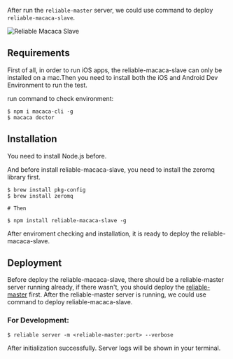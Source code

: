 After run the `reliable-master` server, we could use command to deploy `reliable-macaca-slave`.

![Reliable Macaca Slave](http://ww2.sinaimg.cn/large/6d308bd9gw1fajd8rayohj20qc0j0tbw.jpg)

## Requirements

First of all, in order to run iOS apps, the reliable-macaca-slave can only be installed on a mac.Then you need to install both the iOS and Android Dev Environment to run the test.

run command to check environment:

```shell
$ npm i macaca-cli -g
$ macaca doctor
```

## Installation

You need to install Node.js before.

And before install reliable-macaca-slave, you need to install the zeromq library first.

```shell
$ brew install pkg-config
$ brew install zeromq

# Then

$ npm install reliable-macaca-slave -g
```

After enviroment checking and installation, it is ready to deploy the reliable-macaca-slave.

## Deployment

Before deploy the reliable-macaca-slave, there should be a reliable-master server running already, if there wasn't, you should deploy the [reliable-master](//github.com/reliablejs/reliable-master) first. After the reliable-master server is running, we could use command to deploy reliable-macaca-slave.

### For Development:

```shell
$ reliable server -m <reliable-master:port> --verbose
```
After initialization successfully. Server logs will be shown in your terminal.
